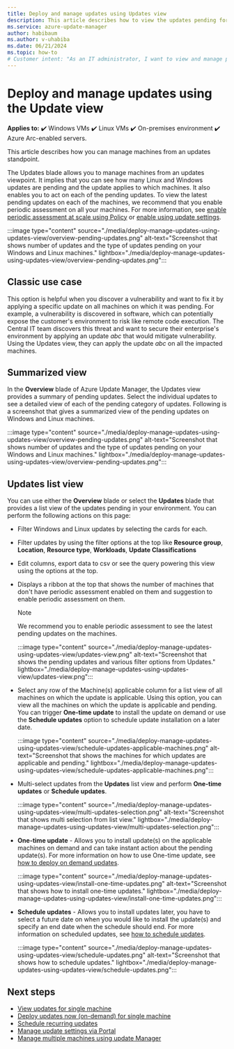 ```yaml
---
title: Deploy and manage updates using Updates view
description: This article describes how to view the updates pending for your environment and then deploy and manage them using the Updates option in Azure Update Manager
ms.service: azure-update-manager
author: habibaum
ms.author: v-uhabiba
ms.date: 06/21/2024
ms.topic: how-to
# Customer intent: "As an IT administrator, I want to view and manage pending updates for my environment, so that I can ensure all machines are up-to-date and secure from vulnerabilities."
---
```


# Deploy and manage updates using the Update view


**Applies to:** :heavy_check_mark: Windows VMs :heavy_check_mark: Linux VMs :heavy_check_mark: On-premises environment :heavy_check_mark: Azure Arc-enabled servers.

This article describes how you can manage machines from an updates standpoint. 

The Updates blade allows you to manage machines from an updates viewpoint. It implies that you can see how many Linux and Windows updates are pending and the update applies to which machines. It also enables you to act on each of the pending updates. To view the latest pending updates on each of the machines, we recommend that you enable periodic assessment on all your machines. For more information, see [enable periodic assessment at scale using Policy](periodic-assessment-at-scale.md) or [enable using update settings](manage-update-settings.md).

  :::image type="content" source="./media/deploy-manage-updates-using-updates-view/overview-pending-updates.png" alt-text="Screenshot that shows number of updates and the type of updates pending on your Windows and Linux machines." lightbox="./media/deploy-manage-updates-using-updates-view/overview-pending-updates.png":::


## Classic use case

This option is helpful when you discover a vulnerability and want to fix it by applying a specific update on all machines on which it was pending. For example, a vulnerability is discovered in software, which can potentially expose the customer's environment to risk like remote code execution. The Central IT team discovers this threat and want to secure their enterprise's environment by applying an update *abc* that would mitigate vulnerability. Using the Updates view, they can apply the update *abc* on all the impacted machines.

 ## Summarized view

In the **Overview** blade of Azure Update Manager, the Updates view provides a summary of pending updates. Select the individual updates to see a detailed view of each of the pending category of updates. Following is a screenshot that gives a summarized view of the pending updates on Windows and Linux machines.

  :::image type="content" source="./media/deploy-manage-updates-using-updates-view/overview-pending-updates.png" alt-text="Screenshot that shows number of updates and the type of updates pending on your Windows and Linux machines." lightbox="./media/deploy-manage-updates-using-updates-view/overview-pending-updates.png":::

## Updates list view

You can use either the **Overview** blade or select the **Updates** blade that provides a list view of the updates pending in your environment. You can perform the following actions on this page:

- Filter Windows and Linux updates by selecting the cards for each.
- Filter updates by using the filter options at the top like **Resource group**, **Location**,  **Resource type**, **Workloads**, **Update Classifications**
- Edit columns, export data to csv or see the query powering this view using the options at the top.
- Displays a ribbon at the top that shows the number of machines that don't have periodic assessment enabled on them and suggestion to enable periodic assessment on them.

  > [!NOTE]
  > We recommend you to enable periodic assessment to see the latest pending updates on the machines.

   :::image type="content" source="./media/deploy-manage-updates-using-updates-view/updates-view.png" alt-text="Screenshot that shows the pending updates and various filter options from Updates." lightbox="./media/deploy-manage-updates-using-updates-view/updates-view.png":::

- Select any row of the Machine(s) applicable column for a list view of all machines on which the update is applicable. Using this option, you can view all the machines on which the update is applicable and pending. You can trigger **One-time update** to install the update on demand or use the **Schedule updates** option to schedule update installation on a later date.

  :::image type="content" source="./media/deploy-manage-updates-using-updates-view/schedule-updates-applicable-machines.png" alt-text="Screenshot that shows the machines for which updates are applicable and pending." lightbox="./media/deploy-manage-updates-using-updates-view/schedule-updates-applicable-machines.png":::

- Multi-select updates from the **Updates** list view and perform **One-time updates**  or **Schedule updates**.

  :::image type="content" source="./media/deploy-manage-updates-using-updates-view/multi-updates-selection.png" alt-text="Screenshot that shows multi selection from list view." lightbox="./media/deploy-manage-updates-using-updates-view/multi-updates-selection.png":::

 - **One-time update**  - Allows you to install update(s) on the applicable machines on demand and can take instant action about the pending update(s). For more information on how to use One-time update, see [how to deploy on demand updates](deploy-updates.md#).

    :::image type="content" source="./media/deploy-manage-updates-using-updates-view/install-one-time-updates.png" alt-text="Screenshot that shows how to install one-time updates." lightbox="./media/deploy-manage-updates-using-updates-view/install-one-time-updates.png":::


- **Schedule updates** - Allows you to install updates later, you have to select a future date on when you would like to install the update(s) and specify an end date when the schedule should end. For more information on scheduled updates, see [how to schedule updates](scheduled-patching.md).

    :::image type="content" source="./media/deploy-manage-updates-using-updates-view/schedule-updates.png" alt-text="Screenshot that shows how to schedule updates." lightbox="./media/deploy-manage-updates-using-updates-view/schedule-updates.png":::


## Next steps

* [View updates for single machine](view-updates.md)
* [Deploy updates now (on-demand) for single machine](deploy-updates.md)
* [Schedule recurring updates](scheduled-patching.md)
* [Manage update settings via Portal](manage-update-settings.md)
* [Manage multiple machines using update Manager](manage-multiple-machines.md)
